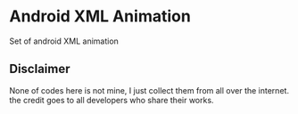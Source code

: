 # Android XML Animation
Set of android XML animation


## Disclaimer
None of codes here is not mine, I just collect them from all over the internet. the credit goes to all developers who share their works.
